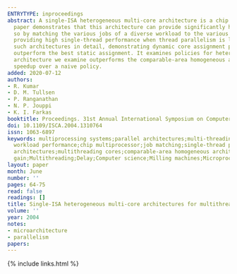 ```yaml
---
ENTRYTYPE: inproceedings
abstract: A single-ISA heterogeneous multi-core architecture is a chip multiprocessor composed of cores of varying size, performance, and complexity. This
  paper demonstrates that this architecture can provide significantly higher performance in the same area than a conventional chip multiprocessor. It does
  so by matching the various jobs of a diverse workload to the various cores. This type of architecture covers a spectrum of workloads particularly well,
  providing high single-thread performance when thread parallelism is low, and high throughput when thread parallelism is high. This paper examines two
  such architectures in detail, demonstrating dynamic core assignment policies that provide significant performance gains over naive assignment, and even
  outperform the best static assignment. It examines policies for heterogeneous architectures both with and without multithreading cores. One heterogeneous
  architecture we examine outperforms the comparable-area homogeneous architecture by up to 63\%, and our best core assignment strategy achieves up to 31\%
  speedup over a naive policy.
added: 2020-07-12
authors:
- R. Kumar
- D. M. Tullsen
- P. Ranganathan
- N. P. Jouppi
- K. I. Farkas
booktitle: Proceedings. 31st Annual International Symposium on Computer Architecture, 2004.
doi: 10.1109/ISCA.2004.1310764
issn: 1063-6897
keywords: multiprocessing systems;parallel architectures;multi-threading;microprocessor chips;instruction sets;single-ISA heterogeneous multicore architectures;multithreaded
  workload performance;chip multiprocessor;job matching;single-thread performance;thread parallelism;dynamic core assignment policies;static assignment;heterogeneous
  architectures;multithreading cores;comparable-area homogeneous architecture;naive policy;Computer architecture;Throughput;Yarn;Parallel processing;Performance
  gain;Multithreading;Delay;Computer science;Milling machines;Microprocessors
layout: paper
month: June
number: ''
pages: 64-75
read: false
readings: []
title: Single-ISA heterogeneous multi-core architectures for multithreaded workload performance
volume: ''
year: 2004
notes:
- microarchitecture
- parallelism
papers:
---
```

{% include links.html %}
